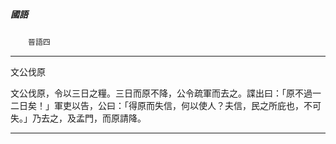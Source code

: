 

##### 國語
　　`晉語四`

* * *

文公伐原

文公伐原，令以三日之糧。三日而原不降，公令疏軍而去之。諜出曰：「原不過一二日矣！」軍吏以告，公曰：「得原而失信，何以使人？夫信，民之所庇也，不可失。」乃去之，及孟門，而原請降。

* * *

